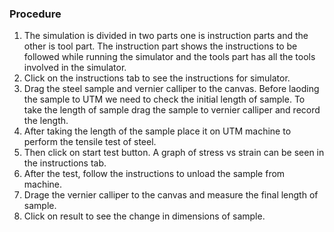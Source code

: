 ### Procedure
1. The simulation is divided in two parts one is instruction parts and the other is tool part. The instruction part shows the instructions to be followed while running the simulator and the tools part has all the tools involved in the simulator.<br>
2. Click on the instructions tab to see the instructions for simulator.<br>
3. Drag the steel sample and vernier calliper to the canvas. Before laoding the sample to UTM we need to check the initial length of sample. To take the length of sample drag the sample to vernier calliper and record the length.<br>
4. After taking the length of the sample place it on UTM machine to perform the tensile test of steel.<br>
5. Then click on start test button. A graph of stress vs strain can be seen in the instructions tab.<br>
6. After the test, follow the instructions to unload the sample from machine.<br>
7. Drage the vernier calliper to the canvas and measure the final length of sample.<br>
8. Click on result to see the change in dimensions of sample.
